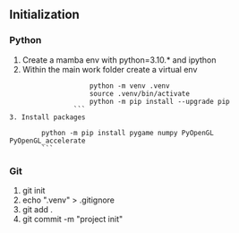 ## Initialization

### Python

1.  Create a mamba env with python=3.10.\* and ipython
2.  Within the main work folder create a virtual env

````
					python -m venv .venv
					source .venv/bin/activate
					python -m pip install --upgrade pip
				```
3. Install packages
````

    		python -m pip install pygame numpy PyOpenGL PyOpenGL_accelerate
    		```

### Git

1.  git init
2.  echo ".venv" > .gitignore
3.  git add .
4.  git commit -m "project init"
